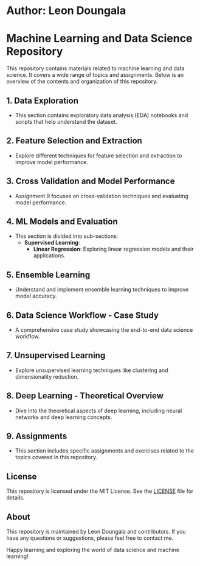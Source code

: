 # Author: Leon Doungala
# Machine Learning and Data Science Repository

This repository contains materials related to machine learning and data science. It covers a wide range of topics and assignments. Below is an overview of the contents and organization of this repository.

## 1. Data Exploration
- This section contains exploratory data analysis (EDA) notebooks and scripts that help understand the dataset.

## 2. Feature Selection and Extraction
- Explore different techniques for feature selection and extraction to improve model performance.

## 3. Cross Validation and Model Performance
- Assignment 9 focuses on cross-validation techniques and evaluating model performance.

## 4. ML Models and Evaluation
- This section is divided into sub-sections:
  - **Supervised Learning**: 
    - **Linear Regression**: Exploring linear regression models and their applications.

## 5. Ensemble Learning
- Understand and implement ensemble learning techniques to improve model accuracy.

## 6. Data Science Workflow - Case Study
- A comprehensive case study showcasing the end-to-end data science workflow.

## 7. Unsupervised Learning
- Explore unsupervised learning techniques like clustering and dimensionality reduction.

## 8. Deep Learning - Theoretical Overview
- Dive into the theoretical aspects of deep learning, including neural networks and deep learning concepts.

## 9. Assignments
- This section includes specific assignments and exercises related to the topics covered in this repository.

## License
This repository is licensed under the MIT License. See the [LICENSE](LICENSE) file for details.

## About
This repository is maintained by Leon Doungala and contributors. If you have any questions or suggestions, please feel free to contact me.

Happy learning and exploring the world of data science and machine learning!
